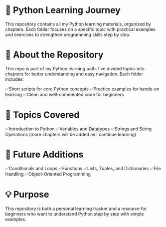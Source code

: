 # 🐍 Python Learning Journey

This repository contains all my Python learning materials, organized by chapters. Each folder focuses on a specific topic with practical examples and exercises to strengthen programming skills step by step.

# 📘 About the Repository

This repo is part of my Python learning path.
I’ve divided topics into chapters for better understanding and easy navigation. Each folder includes:

✅Short scripts for core Python concepts
✅Practice examples for hands-on learning
✅Clean and well-commented code for beginners

# 🧠 Topics Covered

✅Introduction to Python
✅Variables and Datatypes
✅Strings and String Operations
(more chapters will be added as I continue learning)

# 🧩 Future Additions

✅Conditionals and Loops
✅Functions
✅Lists, Tuples, and Dictionaries
✅File Handling
✅Object-Oriented Programming

# 💡 Purpose

This repository is both a personal learning tracker and a resource for beginners who want to understand Python step by step with simple examples.
